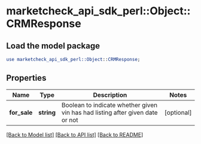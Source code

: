 # marketcheck_api_sdk_perl::Object::CRMResponse

## Load the model package
```perl
use marketcheck_api_sdk_perl::Object::CRMResponse;
```

## Properties
Name | Type | Description | Notes
------------ | ------------- | ------------- | -------------
**for_sale** | **string** | Boolean to indicate whether given vin has had listing after given date or not | [optional] 

[[Back to Model list]](../README.md#documentation-for-models) [[Back to API list]](../README.md#documentation-for-api-endpoints) [[Back to README]](../README.md)


